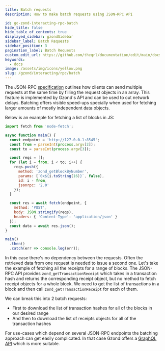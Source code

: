 ```yaml
---
title: Batch requests
description: How to make batch requests using JSON-RPC API

id: go-zond-interacting-rpc-batch
hide_title: false
hide_table_of_contents: true
displayed_sidebar: gzondSidebar
sidebar_label: Batch Requests
sidebar_position: 3
pagination_label: Batch Requests
custom_edit_url: https://github.com/theqrl/documentation/edit/main/docs/getting-started.md
keywords:
  - docs
image: /assets/img/icons/yellow.png
slug: /gzond/interacting/rpc/batch
---
```


The JSON-RPC [specification](https://www.jsonrpc.org/specification#batch) outlines how clients can send multiple requests at the same time by filling the request objects in an array. This feature is implemented by Gzond's API and can be used to cut network delays. Batching offers visible speed-ups specially when used for fetching larger amounts of mostly independent data objects.

Below is an example for fetching a list of blocks in JS:

```js
import fetch from 'node-fetch';

async function main() {
  const endpoint = 'http://127.0.0.1:8545';
  const from = parseInt(process.argv[2]);
  const to = parseInt(process.argv[3]);

  const reqs = [];
  for (let i = from; i < to; i++) {
    reqs.push({
      method: 'zond_getBlockByNumber',
      params: [`0x${i.toString(16)}`, false],
      id: i - from,
      jsonrpc: '2.0'
    });
  }

  const res = await fetch(endpoint, {
    method: 'POST',
    body: JSON.stringify(reqs),
    headers: { 'Content-Type': 'application/json' }
  });
  const data = await res.json();
}

main()
  .then()
  .catch(err => console.log(err));
```

In this case there's no dependency between the requests. Often the retrieved data from one request is needed to issue a second one. Let's take the example of fetching all the receipts for a range of blocks. The JSON-RPC API provides `zond_getTransactionReceipt` which takes in a transaction hash and returns the corresponding receipt object, but no method to fetch receipt objects for a whole block. We need to get the list of transactions in a block and then call `zond_getTransactionReceipt` for each of them.

We can break this into 2 batch requests:

- First to download the list of transaction hashes for all of the blocks in our desired range
- And then to download the list of receipts objects for all of the transaction hashes

For use-cases which depend on several JSON-RPC endpoints the batching approach can get easily complicated. In that case Gzond offers a [GraphQL API](/docs/interacting-with-gzond/rpc/graphql) which is more suitable.
